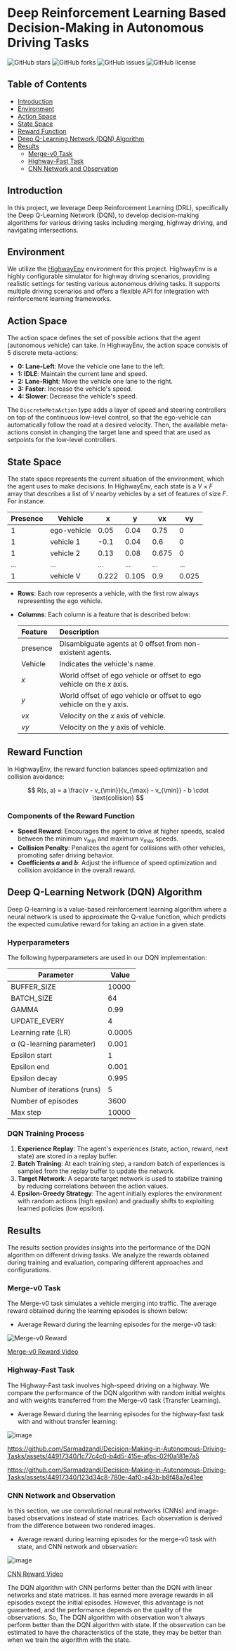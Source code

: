 # Deep Reinforcement Learning Based Decision-Making in Autonomous Driving Tasks

![GitHub stars](https://img.shields.io/github/stars/sarmadzandi/Decision-Making-in-Autonomous-Driving-Tasks)
![GitHub forks](https://img.shields.io/github/forks/sarmadzandi/Decision-Making-in-Autonomous-Driving-Tasks)
![GitHub issues](https://img.shields.io/github/issues/sarmadzandi/Decision-Making-in-Autonomous-Driving-Tasks)
![GitHub license](https://img.shields.io/github/license/sarmadzandi/Decision-Making-in-Autonomous-Driving-Tasks)

## Table of Contents

- [Introduction](#introduction)
- [Environment](#environment)
- [Action Space](#action-space)
- [State Space](#state-space)
- [Reward Function](#reward-function)
- [Deep Q-Learning Network (DQN) Algorithm](#deep-q-learning-network-dqn-algorithm)
- [Results](#results)
  - [Merge-v0 Task](#merge-v0-task)
  - [Highway-Fast Task](#highway-fast-task)
  - [CNN Network and Observation](#cnn-network-and-observation)

## Introduction

In this project, we leverage Deep Reinforcement Learning (DRL), specifically the Deep Q-Learning Network (DQN), to develop decision-making algorithms for various driving tasks including merging, highway driving, and navigating intersections.

## Environment

We utilize the [HighwayEnv](https://github.com/Farama-Foundation/HighwayEnv) environment for this project. HighwayEnv is a highly configurable simulator for highway driving scenarios, providing realistic settings for testing various autonomous driving tasks. It supports multiple driving scenarios and offers a flexible API for integration with reinforcement learning frameworks.

## Action Space

The action space defines the set of possible actions that the agent (autonomous vehicle) can take. In HighwayEnv, the action space consists of 5 discrete meta-actions:

- **0: Lane-Left**: Move the vehicle one lane to the left.
- **1: IDLE**: Maintain the current lane and speed.
- **2: Lane-Right**: Move the vehicle one lane to the right.
- **3: Faster**: Increase the vehicle's speed.
- **4: Slower**: Decrease the vehicle's speed.

The `DiscreteMetaAction` type adds a layer of speed and steering controllers on top of the continuous low-level control, so that the ego-vehicle can automatically follow the road at a desired velocity. Then, the available meta-actions consist in changing the target lane and speed that are used as setpoints for the low-level controllers.

## State Space

The state space represents the current situation of the environment, which the agent uses to make decisions. In HighwayEnv, each state is a $V \times F$ array that describes a list of $V$ nearby vehicles by a set of features of size $F$. For instance:

| Presence | Vehicle      | x     | y     | vx    | vy    |
|----------|--------------|-------|-------|-------|-------|
| 1        | ego-vehicle  | 0.05  | 0.04  | 0.75  | 0     |
| 1        | vehicle 1    | -0.1  | 0.04  | 0.6   | 0     |
| 1        | vehicle 2    | 0.13  | 0.08  | 0.675 | 0     |
| ...      | ...          | ...   | ...   | ...   | ...   |
| 1        | vehicle V    | 0.222 | 0.105 | 0.9   | 0.025 |

- **Rows**: Each row represents a vehicle, with the first row always representing the ego vehicle.
- **Columns**: Each column is a feature that is described below:

  | Feature | Description |
  | :--- | :--- |
  | presence | Disambiguate agents at 0 offset from non-existent agents. |
  | Vehicle | Indicates the vehicle's name. |
  | $x$ | World offset of ego vehicle or offset to ego vehicle on the $x$ axis. |
  | $y$ | World offset of ego vehicle or offset to ego vehicle on the y axis. |
  | $v x$ | Velocity on the $x$ axis of vehicle. |
  | $v y$ | Velocity on the y axis of vehicle. |

## Reward Function

In HighwayEnv, the reward function balances speed optimization and collision avoidance:

$$
R(s, a) = a \frac{v - v_{\min}}{v_{\max} - v_{\min}} - b \cdot \text{collision}
$$

### Components of the Reward Function

- **Speed Reward**: Encourages the agent to drive at higher speeds, scaled between the minimum $v_{\min}$ and maximum $v_{\max}$ speeds.
- **Collision Penalty**: Penalizes the agent for collisions with other vehicles, promoting safer driving behavior.
- **Coefficients $a$ and $b$**: Adjust the influence of speed optimization and collision avoidance in the overall reward.

## Deep Q-Learning Network (DQN) Algorithm

Deep Q-learning is a value-based reinforcement learning algorithm where a neural network is used to approximate the Q-value function, which predicts the expected cumulative reward for taking an action in a given state.

### Hyperparameters

The following hyperparameters are used in our DQN implementation:

| Parameter                           | Value  |
|-------------------------------------|--------|
| BUFFER_SIZE                         | 10000  |
| BATCH_SIZE                          | 64     |
| GAMMA                               | 0.99   |
| UPDATE_EVERY                        | 4      |
| Learning rate (LR)                  | 0.0005 |
| α (Q-learning parameter)            | 0.001  |
| Epsilon start                       | 1      |
| Epsilon end                         | 0.001  |
| Epsilon decay                       | 0.995  |
| Number of iterations (runs)         | 5      |
| Number of episodes                  | 3600   |
| Max step                            | 10000  |

### DQN Training Process

1. **Experience Replay**: The agent's experiences (state, action, reward, next state) are stored in a replay buffer.
2. **Batch Training**: At each training step, a random batch of experiences is sampled from the replay buffer to update the network.
3. **Target Network**: A separate target network is used to stabilize training by reducing correlations between the action values.
4. **Epsilon-Greedy Strategy**: The agent initially explores the environment with random actions (high epsilon) and gradually shifts to exploiting learned policies (low epsilon).

## Results

The results section provides insights into the performance of the DQN algorithm on different driving tasks. We analyze the rewards obtained during training and evaluation, comparing different approaches and configurations.

### Merge-v0 Task

The Merge-v0 task simulates a vehicle merging into traffic. The average reward obtained during the learning episodes is shown below:

* Average Reward during the learning episodes for the merge-v0 task:

![Merge-v0 Reward](Images/1-Merge-task-state.png)

[Merge-v0 Reward Video](https://github.com/Sarmadzandi/Decision-Making-in-Autonomous-Driving-Tasks/assets/44917340/992e83ff-4718-4f5c-adf0-30152425714d)

### Highway-Fast Task

The Highway-Fast task involves high-speed driving on a highway. We compare the performance of the DQN algorithm with random initial weights and with weights transferred from the Merge-v0 task (Transfer Learning).

* Average Reward during the learning episodes for the highway-fast task with and without transfer learning:

![image](https://github.com/Sarmadzandi/Decision-Making-in-Autonomous-Driving-Tasks/assets/44917340/5ba23876-b866-42da-ac41-353449ae4622)

https://github.com/Sarmadzandi/Decision-Making-in-Autonomous-Driving-Tasks/assets/44917340/1c77c4c0-b4d5-415e-afbc-02f0a181e7a5

https://github.com/Sarmadzandi/Decision-Making-in-Autonomous-Driving-Tasks/assets/44917340/123d34c8-780e-4af0-a43b-b8f48a7e41ee

### CNN Network and Observation

In this section, we use convolutional neural networks (CNNs) and image-based observations instead of state matrices. Each observation is derived from the difference between two rendered images.

* Average reward during learning episodes for the merge-v0 task with state, and CNN network and observation:

![image](https://github.com/Sarmadzandi/Decision-Making-in-Autonomous-Driving-Tasks/assets/44917340/8338a98e-29c0-4544-aeb1-78cb8e12ef97)

[CNN Reward Video](https://github.com/Sarmadzandi/Decision-Making-in-Autonomous-Driving-Tasks/assets/44917340/af35234e-ff2a-440f-98bf-fe6a9edca7f5)

The DQN algorithm with CNN performs better than the DQN with linear networks and state matrices. It has earned more average rewards in all episodes except the initial episodes. However, this advantage is not guaranteed, and the performance depends on the quality of the observations. So, The DQN algorithm with observation won't always perform better than the DQN algorithm with state. If the observation can be estimated to have the characteristics of the state, they may be better than when we train the algorithm with the state.









